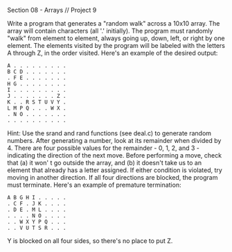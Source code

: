 Section 08 - Arrays // Project 9

Write a program that generates a "random walk" across a 10x10 array. The array will contain characters (all '.' initially). The program must randomly "walk" from element to element, always going up, down, left, or right by one element. The elements visited by the program will be labeled with the letters A through Z, in the order visited. Here's an example of the desired output:
```
A . . . . . . . . .
B C D . . . . . . .
. F E . . . . . . .
H G . . . . . . . .
I . . . . . . . . .
J . . . . . . . Z .
K . . R S T U V Y .
L M P Q . . . W X .
. N O . . . . . . .
. . . . . . . . . .
```
Hint: Use the srand and rand functions (see deal.c) to generate random numbers. After generating a number, look at its remainder when divided by 4. There are four possible values for the remainder - 0, 1, 2, and 3 - indicating the direction of the next move. Before performing a move, check that (a) it won' t go outside the array, and (b) it doesn't take us to an element that already has a letter assigned. If either condition is violated, try moving in another direction. If all four directions are blocked, the program must terminate. Here's an example of premature termination:
```
A B G H I . . . . .
. C F . J K . . . .
. D E . M L . . . .
. . . . N O . . . .
. . W X Y P Q . . .
. . V U T S R . . .
```
Y is blocked on all four sides, so there's no place to put Z.